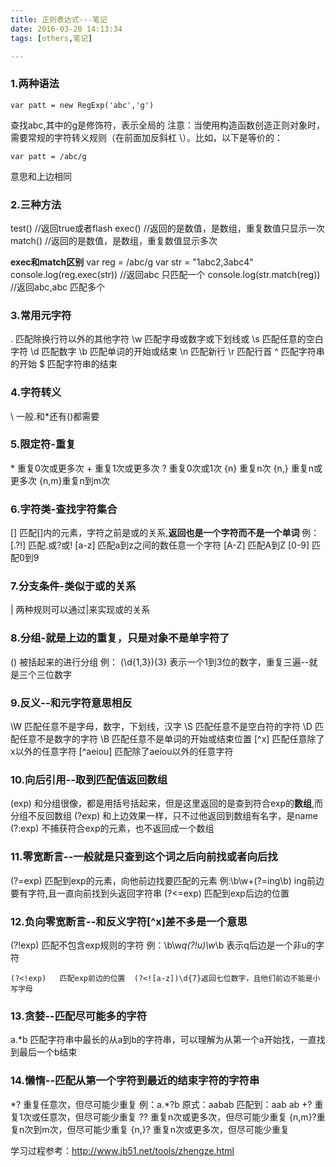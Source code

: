 ```yaml
---
title: 正则表达式---笔记
date: 2016-03-20 14:13:34
tags: [others,笔记]

---
```

### 1.两种语法

```
var patt = new RegExp('abc','g')
```

查找abc,其中的g是修饰符，表示全局的
注意：当使用构造函数创造正则对象时，需要常规的字符转义规则（在前面加反斜杠 \）。比如，以下是等价的：
```
var patt = /abc/g
```
意思和上边相同

### 2.三种方法
test()     //返回true或者flash
exec()     //返回的是数值，是数组，重复数值只显示一次
match()    //返回的是数值，是数组，重复数值显示多次

**exec和match区别**
var reg = /abc/g
var str = "1abc2,3abc4"
console.log(reg.exec(str))    //返回abc        只匹配一个
console.log(str.match(reg))   //返回abc,abc      匹配多个


### 3.常用元字符
.    匹配除换行符以外的其他字符
\w   匹配字母或数字或下划线或
\s   匹配任意的空白字符
\d   匹配数字
\b   匹配单词的开始或结束
\n   匹配新行
\r   匹配行首
^    匹配字符串的开始
$    匹配字符串的结束

### 4.字符转义
\    一般.和*还有()都需要


### 5.限定符-重复
\*    重复0次或更多次
\+    重复1次或更多次
?    重复0次或1次
{n}  重复n次
{n,} 重复n或更多次
{n,m}重复n到m次


### 6.字符类-查找字符集合
\[]    匹配[]内的元素，字符之前是或的关系,**返回也是一个字符而不是一个单词**
例：
\[.?!] 匹配.或?或!
\[a-z] 匹配a到z之间的数任意一个字符
\[A-Z] 匹配A到Z
\[0-9] 匹配0到9


### 7.分支条件-类似于或的关系
|    两种规则可以通过|来实现或的关系


### 8.分组-就是上边的重复，只是对象不是单字符了

()    被括起来的进行分组
例：
(\d{1,3}){3}    表示一个1到3位的数字，重复三遍--就是三个三位数字


### 9.反义--和元字符意思相反
\W        匹配任意不是字母，数字，下划线，汉字
\S        匹配任意不是空白符的字符
\D        匹配任意不是数字的字符
\B        匹配任意不是单词的开始或结束位置
\[\^x]     匹配任意除了x以外的任意字符
\[\^aeiou] 匹配除了aeiou以外的任意字符


### 10.向后引用--取到匹配值返回数组
(exp)         和分组很像，都是用括号括起来，但是这里返回的是查到符合exp的**数组**,而分组不反回数组
(?<name>exp)  和上边效果一样，只不过他返回到数组有名字，是name
(?:exp)       不捕获符合exp的元素，也不返回成一个数组


### 11.零宽断言--一般就是只查到这个词之后向前找或者向后找
(?=exp)    匹配到exp的元素，向他前边找要匹配的元素 例:\b\w+(?=ing\b) ing前边要有字符,且一直向前找到头返回字符串
(?<=exp)   匹配到exp后边的位置


### 12.负向零宽断言--和反义字符[^x]差不多是一个意思

(?!exp)    匹配不包含exp规则的字符 例：\b\w*q(?!u)\w*\b  表示q后边是一个非u的字符
```
(?<!exp)   匹配exp前边的位置  (?<![a-z])\d{7}返回七位数字，且他们前边不能是小写字母
```

### 13.贪婪--匹配尽可能多的字符

a.*b     匹配字符串中最长的从a到b的字符串，可以理解为从第一个a开始找，一直找到最后一个b结束


### 14.懒惰--匹配从第一个字符到最近的结束字符的字符串

\*?    重复任意次，但尽可能少重复 例：a.*?b  原式：aabab  匹配到：aab  ab
+?    重复1次或任意次，但尽可能少重复
??    重复n次或更多次，但尽可能少重复
{n,m}?重复n次到m次，但尽可能少重复
{n,}? 重复n次或更多次，但尽可能少重复

学习过程参考：http://www.jb51.net/tools/zhengze.html